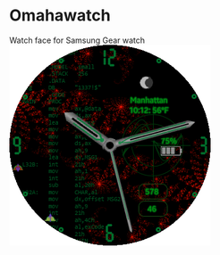 # Omahawatch

Watch face for Samsung Gear watch<br/>
![Preview](shared/res/omahawatch.png?raw=true "Title")
